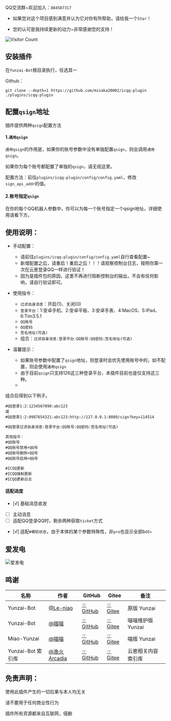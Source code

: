 QQ交流群~欢迎加入：`884587317`

- 如果您对这个项目感到满意并认为它对你有所帮助，请给我一个`Star`！

- 您的认可是我持续更新的动力~非常感谢您的支持！

![Visitor Count](https://profile-counter.glitch.me/Zyy955-icqq-plugin/count.svg)


## 安装插件

在`Yunzai-Bot`根目录执行，任选其一

Github：
```
git clone --depth=1 https://github.com/misaka20002/icqq-plugin ./plugins/icqq-plugin
```

## 配置`qsign`地址

插件提供两种`qsign`配置方法

#### 1.`通用qsign`

`通用qsign`的作用是，如果你的账号参数中没有单独配置`qsign`，则会调用`通用qsign`。

如果你为每个账号都配置了单独的`qsign`，请无视这里。

配置方法：前往`plugins/icqq-plugin/config/config.yaml`，修改`sign_api_addr`的值。

#### 2.账号指定`qsign`

在你的每个QQ机器人参数中，你可以为每一个账号指定一个qsign地址，详细使用请看下方。

## 使用说明：

* 手动配置：
  * 请前往`plugins/icqq-plugin/config/config.yaml`自行查看配置~
  * 新增配置之后，请重启！重启之后！！！请观察控制台日志，按照你第一次在云崽登录QQ一样进行验证！
  * 因为是插件包的原因，这里不再进行阻断控制台的输出，不会有任何影响，请自行验证即可。

* 使用指令：
  * `过滤自身消息`：开启(1)、关闭(0)
  * `登录平台`：1:安卓手机、2:安卓平板、3:安卓手表、4:MacOS、5:iPad、6:Tim3.5.1
  * `QQ账号`
  * `QQ密码`
  * `签名地址(可选)`
  * 组合：`过滤自身消息:登录平台:QQ账号:QQ密码:签名地址(可选)`

* 温馨提示：
  * 如果账号参数中配置了`qsign`地址，则登录时会优先使用账号中的，如不配置，则会使用`通用qsign`
  * 由于目前`qsign`只支持126这三种登录平台，本插件目前也是仅支持这三种。
  * 

组合后得到以下例子。

```
#QQ登录1:2:1234567890:abc123
或
#QQ登录1:2:0987654321:abc123:http://127.0.0.1:8080/sign?key=114514

#QQ登录过滤自身消息:登录平台:QQ账号:QQ密码:签名地址(可选)
```

```
其他指令：
#QQ账号
#QQ账号禁用+QQ号
#QQ账号删除+QQ号
#QQ账号启用+QQ号

#ICQQ更新
#ICQQ强制更新
#ICQQ更新日志
```

#### 适配进度

- [√] 基础消息收发
- [ ] 主动消息
- [ ] 适配QQ登录QQ时，剩余两种获取`ticket`方式
- [√] 适配`#椰奶状态`，由于本体的某个参数特殊性，非`pro`也显示全部bot~


## 爱发电

![爱发电](https://cdn.jsdelivr.net/gh/Zyy955/imgs/img/202308271209508.jpeg)



## 鸣谢

| 名称              | 作者                                        | GitHub                                                           | Gitee                                                          | 备注               |
| ----------------- | ------------------------------------------- | ---------------------------------------------------------------- | -------------------------------------------------------------- | ------------------ |
| Yunzai-Bot        | [@Le-niao](https://gitee.com/Le-niao)       | [☞GitHub](https://github.com/Le-niao/Yunzai-Bot)                 | [☞Gitee](https://gitee.com/Le-niao/Yunzai-Bot)                 | 原版 Yunzai        |
| Yunzai-Bot        | [@喵喵](https://gitee.com/yoimiya-kokomi)   | [☞GitHub](https://github.com/yoimiya-kokomi/Yunzai-Bot)          | [☞Gitee](https://gitee.com/yoimiya-kokomi/Yunzai-Bot)          | 喵喵维护版 Yunzai  |
| Miao-Yunzai       | [@喵喵](https://gitee.com/yoimiya-kokomi)   | [☞GitHub](https://github.com/yoimiya-kokomi/Miao-Yunzai)         | [☞Gitee](https://gitee.com/yoimiya-kokomi/Miao-Yunzai)         | 喵版 Yunzai        |
| Yunzai-Bot 索引库 | [@渔火Arcadia](https://gitee.com/yhArcadia) | [☞GitHub](https://github.com/yhArcadia/Yunzai-Bot-plugins-index) | [☞Gitee](https://gitee.com/yhArcadia/Yunzai-Bot-plugins-index) | 云崽相关内容索引库 |

## 免责声明：
使用此插件产生的一切后果与本人均无关

请不要用于任何商业性行为

插件所有资源都来自互联网，侵删
